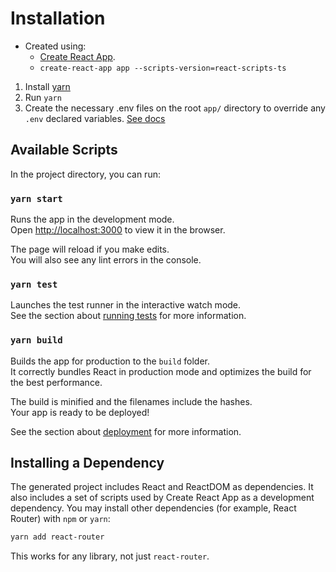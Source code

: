 # Installation

- Created using:
  - [Create React App](https://github.com/facebookincubator/create-react-app).
  - `create-react-app app --scripts-version=react-scripts-ts`

1. Install [yarn](https://yarnpkg.com/en/)
2. Run `yarn`
3. Create the necessary .env files on the root `app/` directory to override any `.env` declared variables. [See docs](https://github.com/facebook/create-react-app/blob/master/packages/react-scripts/template/README.md#adding-custom-environment-variables)

## Available Scripts

In the project directory, you can run:

### `yarn start`

Runs the app in the development mode.<br>
Open [http://localhost:3000](http://localhost:3000) to view it in the browser.

The page will reload if you make edits.<br>
You will also see any lint errors in the console.

### `yarn test`

Launches the test runner in the interactive watch mode.<br>
See the section about [running tests](#running-tests) for more information.

### `yarn build`

Builds the app for production to the `build` folder.<br>
It correctly bundles React in production mode and optimizes the build for the best performance.

The build is minified and the filenames include the hashes.<br>
Your app is ready to be deployed!

See the section about [deployment](#deployment) for more information.

## Installing a Dependency

The generated project includes React and ReactDOM as dependencies. It also includes a set of scripts used by Create React App as a development dependency. You may install other dependencies (for example, React Router) with `npm` or `yarn`:

```sh
yarn add react-router
```

This works for any library, not just `react-router`.
